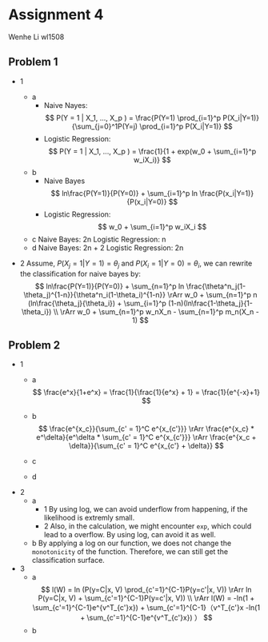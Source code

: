 # Assignment 4
Wenhe Li wl1508

## Problem 1

- 1 
  - a
    - Naive Nayes:
    $$
        P(Y = 1 | X_1, ..., X_p ) = \frac{P(Y=1) \prod_{i=1}^p P(X_i|Y=1)} {\sum_{j=0}^1P(Y=j) \prod_{i=1}^p P(X_i|Y=1)} 
    $$
    - Logistic Regression:
    $$
        P(Y = 1 | X_1, ..., X_p ) = \frac{1}{1 + exp(w_0 + \sum_{i=1}^p w_iX_i)}
    $$
  - b
    - Naive Bayes
    $$
        ln\frac{P(Y=1)}{P(Y=0)} + \sum_{i=1}^p ln \frac{P(x_i|Y=1)}{P(x_i|Y=0)} 
    $$
    - Logistic Regression:
    $$
        w_0 + \sum_{i=1}^p w_iX_i
    $$
  - c
    Naive Bayes: 2n
    Logistic Regression: n
  - d
    Naive Bayes: 2n + 2
    Logistic Regression: 2n

- 2
    Assume, $P(X_j = 1 | Y = 1) = \theta_j$ and $P(X_i = 1 | Y = 0) = \theta_i$,
    we can rewrite the classification for naive bayes by:
    $$
        ln\frac{P(Y=1)}{P(Y=0)} + \sum_{n=1}^p ln \frac{\theta^n_j(1-\theta_j)^{1-n}}{\theta^n_i(1-\theta_i)^{1-n}} \rArr w_0 + \sum_{n=1}^p n (ln\frac{\theta_j}{\theta_i}) + \sum_{i=1}^p (1-n)(ln\frac{1-\theta_j}{1-\theta_i}) \\
        \rArr w_0 +  \sum_{n=1}^p w_nX_n - \sum_{n=1}^p m_n(X_n - 1)
    $$

## Problem 2
- 1
  - a
    $$
      \frac{e^x}{1+e^x} = \frac{1}{\frac{1}{e^x} + 1} = \frac{1}{e^{-x}+1}
    $$ 
  - b
    $$
      \frac{e^{x_c}}{\sum_{c' = 1}^C e^{x_{c'}}} \rArr  \frac{e^{x_c} * e^\delta}{e^\delta * \sum_{c' = 1}^C e^{x_{c'}}} \rArr  \frac{e^{x_c + \delta}}{\sum_{c' = 1}^C e^{x_{c'} + \delta}}
    $$
  - c
    
  - d
- 2
  - a
    - 1 By using log, we can avoid underflow from happening, if the likelihood is extremly small.
    - 2 Also, in the calculation, we might encounter `exp`, which could lead to a overflow. By using log, can avoid it as well.
  - b
    By applying a log on our function, we does not change the `monotonicity` of the function. Therefore, we can still get the classification surface.
- 3
  - a
    $$
    l(W) = ln (P(y=C|x, V) \prod_{c'=1}^{C-1}P(y=c'|x, V)) \rArr ln P(y=C|x, V) + \sum_{c'=1}^{C-1}P(y=c'|x, V)) \\
    \rArr l(W) = -ln(1 + \sum_{c'=1}^{C-1}e^{v^T_{c'}x}) + \sum_{c'=1}^{C-1}（v^T_{c'}x -ln(1 + \sum_{c'=1}^{C-1}e^{v^T_{c'}x}) ）
    $$
  - b
